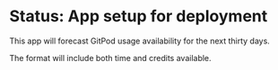 # Status: App setup for deployment

This app will forecast GitPod usage availability for the next thirty days.

The format will include both time and credits available.
